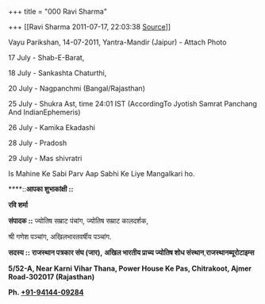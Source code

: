 +++
title = "000 Ravi Sharma"

+++
[[Ravi Sharma	2011-07-17, 22:03:38 [Source](https://groups.google.com/g/bvparishat/c/H9QNLRWO6EM)]]



Vayu Parikshan, 14-07-2011, Yantra-Mandir (Jaipur) - Attach Photo

  

‎17 July - Shab-E-Barat,

  

  

18 July - Sankashta Chaturthi,

  

  
20 July - Nagpanchmi (Bangal/Rajasthan)

  

  
25 July - Shukra Ast, time 24:01 IST (AccordingTo Jyotish Samrat Panchang And IndianEphemeris)

  

  
26 July - Kamika Ekadashi

  

  
28 July - Pradosh

  

  
29 July - Mas shivratri

  

  

Is Mahine Ke Sabi Parv Aap Sabhi Ke Liye Mangalkari ho.

  



****::**आपका शुभाकांक्षी ::**

  

**रवि शर्मा**

**संपादक ::** ज्योतिष सम्राट पंचांग, ज्योतिष सम्राट कालदर्शक,

श्री गणेश पञ्चांग, अखिलभारतवर्षीय पञ्चांग.

**सदस्य ::** **राजस्थान पत्रकार संघ (जार),** **अखिल भारतीय प्राच्य ज्योतिष शोध संस्थान**,**राजस्थान********ब्यूरो********टाइम्स**

**5/52-A, Near Karni Vihar Thana, Power House Ke Pas, Chitrakoot, Ajmer Road-302017 (Rajasthan)**

**Ph. [+91-94144-09284](tel:+91%2094144%2009284)**

  


